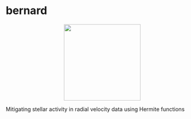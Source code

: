 # bernard

<p align="center">
  <img src="https://raw.githubusercontent.com/saigrain/bernard/master/doc/paguroidea.jpeg" width="200">
</p>

Mitigating stellar activity in radial velocity data using Hermite functions 

